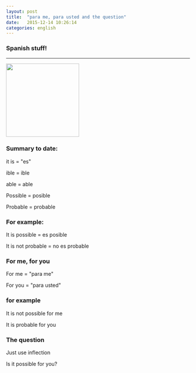 ```yaml
---
layout: post
title:  "para me, para usted and the question"
date:   2015-12-14 10:26:14
categories: english
---
```

### Spanish stuff!
-----------

<img width='200' src="http://aretheyoldenough.com/wp-content/uploads/2014/12/dora-the-explorer.jpg" />


### Summary to date:
it is = "es"

ible = ible

able = able

Possible =  posible

Probable = probable


### For example:

It is possible  = es posible

It is not probable = no es probable


###  For me, for you

For me = "para me"

For you = "para usted"


### for example

It is not possible for me

It is probable for you


### The question

Just use inflection


Is it possible for you?










